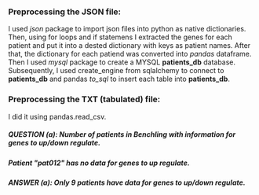 ### Preprocessing the JSON file:

I used *json* package to import json files into python as native dictionaries. Then, using for loops and if statemens I extracted the genes for each patient and put it into a dested dictionary with keys as patient names. After that, the dictionary for each patiend was converted into *pandas* dataframe. Then I used *mysql* package to create a MYSQL **patients_db** database. Subsequently, I used  create_engine from sqlalchemy to connect to **patients_db** and pandas *to_sql* to insert each table into **patients_db**.

### Preprocessing the TXT (tabulated) file:

I did it using pandas.read_csv.

##### QUESTION (a): Number of patients in Benchling with information for genes to up/down regulate.
##### Patient "pat012" has no data for genes to up regulate.
##### ANSWER (a): Only 9 patients have data for genes to up/down regulate.


